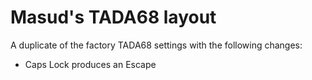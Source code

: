 # Masud's TADA68 layout

A duplicate of the factory TADA68 settings with the following changes:

 * Caps Lock produces an Escape

